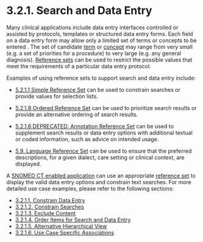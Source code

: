 # 3.2.1. Search and Data Entry

Many clinical applications include data entry interfaces controlled or assisted by protocols, templates or structured data entry forms. Each field on a data entry form may allow only a limited set of terms or concepts to be entered . The set of candidate [term](https://confluence.ihtsdotools.org/display/DOCRELFMT/term+\(field\) "Reference term: term \(field\)") or [concept](https://confluence.ihtsdotools.org/display/DOCGLOSS/concept) may range from very small (e.g. a set of priorities for a procedure) to very large (e.g. any general diagnosis). [Reference sets](https://confluence.ihtsdotools.org/display/DOCGLOSS/Reference+set "Glossary link: Reference sets") can be used to restrict the possible values that meet the requirements of a particular data entry protocol. 

Examples of using reference sets to support search and data entry include: 

  * [5.2.1.1 Simple Reference Set](https://confluence.ihtsdotools.org/display/DOCRELFMT/5.2.1.1+Simple+Reference+Set) can be used to constrain searches or provide values for selection lists. 
  * [5.2.1.8 Ordered Reference Set](https://confluence.ihtsdotools.org/display/DOCRELFMT/5.2.1.8+Ordered+Reference+Set) can be used to prioritize search results or provide an alternative ordering of search results. 

  * [5.2.1.6 DEPRECATED: Annotation Reference Set](https://confluence.ihtsdotools.org/display/DOCRELFMT/5.2.1.6+DEPRECATED%3A+Annotation+Reference+Set) can be used to supplement search results or data entry options with additional textual or coded information, such as advice on intended usage.

  * [5.9. Language Reference Set](5.9.-Language-Reference-Set_35985689.html) can be used to ensure that the preferred descriptions, for a given dialect, care setting or clinical context, are displayed.

A [SNOMED CT enabled application](https://confluence.ihtsdotools.org/display/DOCGLOSS/Enabled+application "Glossary link: Enabled application") can use an appropriate [reference set](https://confluence.ihtsdotools.org/display/DOCGLOSS/reference+set "Glossary link: reference set") to display the valid data entry options and constrain text searches. For more detailed use case examples, please refer to the following sections: 

  * [3.2.1.1. Constrain Data Entry](3.2.1.1.-Constrain-Data-Entry_35985564.html)
  * [3.2.1.2. Constrain Searches](3.2.1.2.-Constrain-Searches_35985569.html)
  * [3.2.1.3. Exclude Content](3.2.1.3.-Exclude-Content_35985586.html)
  * [3.2.1.4. Order Items for Search and Data Entry](3.2.1.4.-Order-Items-for-Search-and-Data-Entry_35985577.html)
  * [3.2.1.5. Alternative Hierarchical View](3.2.1.5.-Alternative-Hierarchical-View_35985573.html)
  * [3.2.1.6. Use Case Specific Associations](3.2.1.6.-Use-Case-Specific-Associations_35985582.html)


